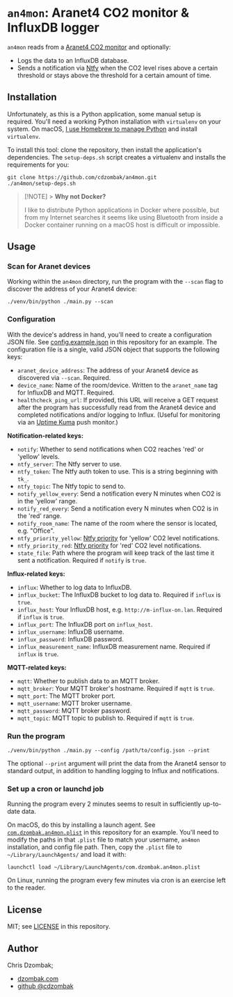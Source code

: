 # `an4mon`: Aranet4 CO2 monitor & InfluxDB logger

`an4mon` reads from a [Aranet4 CO2 monitor](https://aranet.com/products/aranet4-home) and optionally:

- Logs the data to an InfluxDB database.
- Sends a notification via [Ntfy](https://docs.ntfy.sh/) when the CO2 level rises above a certain threshold or stays above the threshold for a certain amount of time.

## Installation

Unfortunately, as this is a Python application, some manual setup is required. You'll need a working Python installation with `virtualenv` on your system. On macOS, [I use Homebrew to manage Python](https://docs.brew.sh/Homebrew-and-Python) and install `virtualenv`.

To install this tool: clone the repository, then install the application's dependencies. The `setup-deps.sh` script creates a virtualenv and installs the requirements for you:

```shell
git clone https://github.com/cdzombak/an4mon.git
./an4mon/setup-deps.sh
```

> [!NOTE] > **Why not Docker?**
>
> I like to distribute Python applications in Docker where possible, but from my Internet searches it seems like using Bluetooth from inside a Docker container running on a macOS host is difficult or impossible.

## Usage

### Scan for Aranet devices

Working within the `an4mon` directory, run the program with the `--scan` flag to discover the address of your Aranet4 device:

```shell
./venv/bin/python ./main.py --scan
```

### Configuration

With the device's address in hand, you'll need to create a configuration JSON file. See [config.example.json](config.example.json) in this repository for an example. The configuration file is a single, valid JSON object that supports the following keys:

- `aranet_device_address`: The address of your Aranet4 device as discovered via `--scan`. Required.
- `device_name`: Name of the room/device. Written to the `aranet_name` tag for InfluxDB and MQTT. Required.
- `healthcheck_ping_url`: If provided, this URL will receive a GET request after the program has successfully read from the Aranet4 device and completed notifications and/or logging to Influx. (Useful for monitoring via an [Uptime Kuma](https://github.com/louislam/uptime-kuma) push monitor.)

**Notification-related keys:**

- `notify`: Whether to send notifications when CO2 reaches 'red' or 'yellow' levels.
- `ntfy_server`: The Ntfy server to use.
- `ntfy_token`: The Ntfy auth token to use. This is a string beginning with `tk_`.
- `ntfy_topic`: The Ntfy topic to send to.
- `notify_yellow_every`: Send a notification every N minutes when CO2 is in the 'yellow' range.
- `notify_red_every`: Send a notification every N minutes when CO2 is in the 'red' range.
- `notify_room_name`: The name of the room where the sensor is located, e.g. "Office".
- `ntfy_priority_yellow`: [Ntfy priority](https://docs.ntfy.sh/publish/#message-priority) for 'yellow' CO2 level notifications.
- `ntfy_priority_red`: [Ntfy priority](https://docs.ntfy.sh/publish/#message-priority) for 'red' CO2 level notifications.
- `state_file`: Path where the program will keep track of the last time it sent a notification. Required if `notify` is `true`.

**Influx-related keys:**

- `influx`: Whether to log data to InfluxDB.
- `influx_bucket`: The InfluxDB bucket to log data to. Required if `influx` is `true`.
- `influx_host`: Your InfluxDB host, e.g. `http://m-influx-on.lan`. Required if `influx` is `true`.
- `influx_port`: The InfluxDB port on `influx_host`.
- `influx_username`: InfluxDB username.
- `influx_password`: InfluxDB password.
- `influx_measurement_name`: InfluxDB measurement name. Required if `influx` is `true`.

**MQTT-related keys:**

- `mqtt`: Whether to publish data to an MQTT broker.
- `mqtt_broker`: Your MQTT broker's hostname. Required if `mqtt` is `true`.
- `mqtt_port`: The MQTT broker port.
- `mqtt_username`: MQTT broker username.
- `mqtt_password`: MQTT broker password.
- `mqtt_topic`: MQTT topic to publish to. Required if `mqtt` is `true`.

### Run the program

```shell
./venv/bin/python ./main.py --config /path/to/config.json --print
```

The optional `--print` argument will print the data from the Aranet4 sensor to standard output, in addition to handling logging to Influx and notifications.

### Set up a cron or launchd job

Running the program every 2 minutes seems to result in sufficiently up-to-date data.

On macOS, do this by installing a launch agent. See [`com.dzombak.an4mon.plist`](com.dzombak.an4mon.plist) in this repository for an example. You'll need to modify the paths in that `.plist` file to match your username, `an4mon` installation, and config file path. Then, copy the `.plist` file to `~/Library/LaunchAgents/` and load it with:

```shell
launchctl load ~/Library/LaunchAgents/com.dzombak.an4mon.plist
```

On Linux, running the program every few minutes via cron is an exercise left to the reader.

## License

MIT; see [LICENSE](LICENSE) in this repository.

## Author

Chris Dzombak;

- [dzombak.com](https://www.dzombak.com/)
- [github @cdzombak](https://www.github.com/cdzombak)
